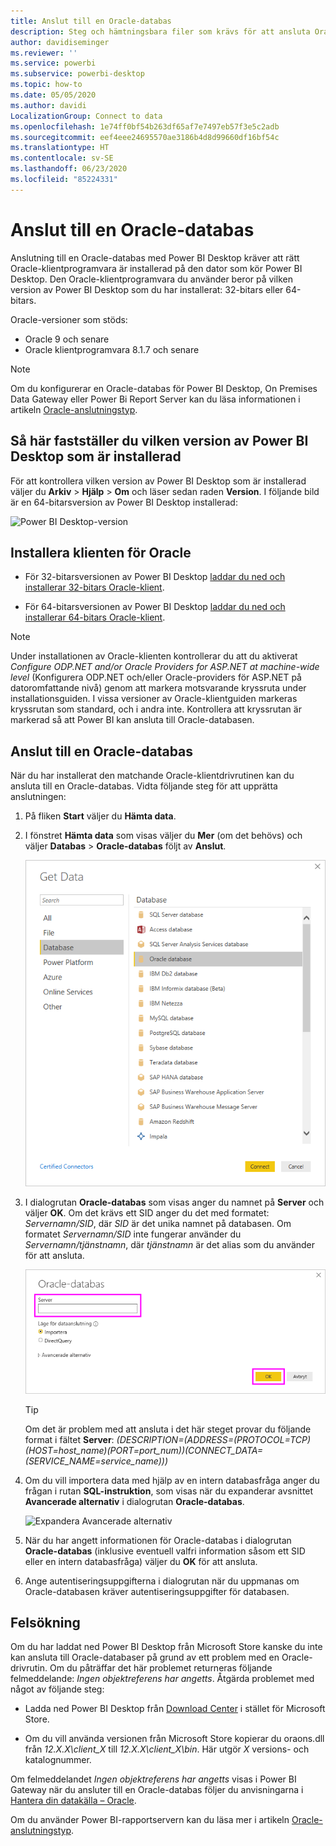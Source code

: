 ```yaml
---
title: Anslut till en Oracle-databas
description: Steg och hämtningsbara filer som krävs för att ansluta Oracle till Power BI Desktop
author: davidiseminger
ms.reviewer: ''
ms.service: powerbi
ms.subservice: powerbi-desktop
ms.topic: how-to
ms.date: 05/05/2020
ms.author: davidi
LocalizationGroup: Connect to data
ms.openlocfilehash: 1e74ff0bf54b263df65af7e7497eb57f3e5c2adb
ms.sourcegitcommit: eef4eee24695570ae3186b4d8d99660df16bf54c
ms.translationtype: HT
ms.contentlocale: sv-SE
ms.lasthandoff: 06/23/2020
ms.locfileid: "85224331"
---
```

# <a name="connect-to-an-oracle-database"></a>Anslut till en Oracle-databas
Anslutning till en Oracle-databas med Power BI Desktop kräver att rätt Oracle-klientprogramvara är installerad på den dator som kör Power BI Desktop. Den Oracle-klientprogramvara du använder beror på vilken version av Power BI Desktop som du har installerat: 32-bitars eller 64-bitars.

Oracle-versioner som stöds: 
- Oracle 9 och senare
- Oracle klientprogramvara 8.1.7 och senare

> [!NOTE]
> Om du konfigurerar en Oracle-databas för Power BI Desktop, On Premises Data Gateway eller Power Bi Report Server kan du läsa informationen i artikeln [Oracle-anslutningstyp](https://docs.microsoft.com/sql/reporting-services/report-data/oracle-connection-type-ssrs?view=sql-server-ver15). 


## <a name="determining-which-version-of-power-bi-desktop-is-installed"></a>Så här fastställer du vilken version av Power BI Desktop som är installerad
För att kontrollera vilken version av Power BI Desktop som är installerad väljer du **Arkiv** > **Hjälp** > **Om** och läser sedan raden **Version**. I följande bild är en 64-bitarsversion av Power BI Desktop installerad:

![Power BI Desktop-version](media/desktop-connect-oracle-database/connect-oracle-database_1.png)

## <a name="installing-the-oracle-client"></a>Installera klienten för Oracle
- För 32-bitarsversionen av Power BI Desktop [laddar du ned och installerar 32-bitars Oracle-klient](https://www.oracle.com/technetwork/topics/dotnet/utilsoft-086879.html).

- För 64-bitarsversionen av Power BI Desktop [laddar du ned och installerar 64-bitars Oracle-klient](https://www.oracle.com/database/technologies/odac-downloads.html).

> [!NOTE]
> Under installationen av Oracle-klienten kontrollerar du att du aktiverat *Configure ODP.NET and/or Oracle Providers for ASP.NET at machine-wide level* (Konfigurera ODP.NET och/eller Oracle-providers för ASP.NET på datoromfattande nivå) genom att markera motsvarande kryssruta under installationsguiden. I vissa versioner av Oracle-klientguiden markeras kryssrutan som standard, och i andra inte. Kontrollera att kryssrutan är markerad så att Power BI kan ansluta till Oracle-databasen.

## <a name="connect-to-an-oracle-database"></a>Anslut till en Oracle-databas
När du har installerat den matchande Oracle-klientdrivrutinen kan du ansluta till en Oracle-databas. Vidta följande steg för att upprätta anslutningen:

1. På fliken **Start** väljer du **Hämta data**. 

2. I fönstret **Hämta data** som visas väljer du **Mer** (om det behövs) och väljer **Databas** > **Oracle-databas** följt av **Anslut**.
   
   ![Anslutning till Oracle-databas](media/desktop-connect-oracle-database/connect-oracle-database_2.png)
2. I dialogrutan **Oracle-databas** som visas anger du namnet på **Server** och väljer **OK**. Om det krävs ett SID anger du det med formatet: *Servernamn/SID*, där *SID* är det unika namnet på databasen. Om formatet *Servernamn/SID* inte fungerar använder du *Servernamn/tjänstnamn*, där *tjänstnamn* är det alias som du använder för att ansluta.


   ![Ange Oracle-servernamn](media/desktop-connect-oracle-database/connect-oracle-database_3.png)

   > [!TIP]
   > Om det är problem med att ansluta i det här steget provar du följande format i fältet **Server**: *(DESCRIPTION=(ADDRESS=(PROTOCOL=TCP)(HOST=host_name)(PORT=port_num))(CONNECT_DATA=(SERVICE_NAME=service_name)))*
   
3. Om du vill importera data med hjälp av en intern databasfråga anger du frågan i rutan **SQL-instruktion**, som visas när du expanderar avsnittet **Avancerade alternativ** i dialogrutan **Oracle-databas**.
   
   ![Expandera Avancerade alternativ](media/desktop-connect-oracle-database/connect-oracle-database_4.png)
4. När du har angett informationen för Oracle-databas i dialogrutan **Oracle-databas** (inklusive eventuell valfri information såsom ett SID eller en intern databasfråga) väljer du **OK** för att ansluta.
5. Ange autentiseringsuppgifterna i dialogrutan när du uppmanas om Oracle-databasen kräver autentiseringsuppgifter för databasen.


## <a name="troubleshooting"></a>Felsökning

Om du har laddat ned Power BI Desktop från Microsoft Store kanske du inte kan ansluta till Oracle-databaser på grund av ett problem med en Oracle-drivrutin. Om du påträffar det här problemet returneras följande felmeddelande: *Ingen objektreferens har angetts*. Åtgärda problemet med något av följande steg:

* Ladda ned Power BI Desktop från [Download Center](https://www.microsoft.com/download/details.aspx?id=58494) i stället för Microsoft Store.

* Om du vill använda versionen från Microsoft Store kopierar du oraons.dll från _12.X.X\client_X_ till _12.X.X\client_X\bin_. Här utgör _X_ versions- och katalognummer.

Om felmeddelandet *Ingen objektreferens har angetts* visas i Power BI Gateway när du ansluter till en Oracle-databas följer du anvisningarna i [Hantera din datakälla – Oracle](service-gateway-onprem-manage-oracle.md).

Om du använder Power BI-rapportservern kan du läsa mer i artikeln [Oracle-anslutningstyp](https://docs.microsoft.com/sql/reporting-services/report-data/oracle-connection-type-ssrs?view=sql-server-ver15).
